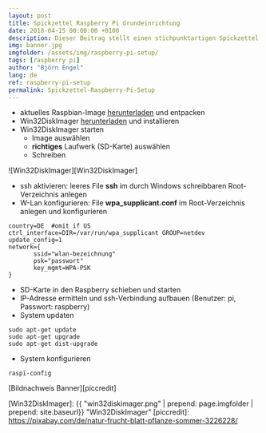 ```yaml
---
layout: post
title: Spickzettel Raspberry Pi Grundeinrichtung
date: 2018-04-15 00:00:00 +0100
description: Dieser Beitrag stellt einen stichpunktartigen Spickzettel für die Grundeinrichtung des Raspberry Pis dar.
img: banner.jpg
imgfolder: /assets/img/raspberry-pi-setup/
tags: [raspberry pi]
author: "Björn Engel"
lang: de
ref: raspberry-pi-setup
permalink: Spickzettel-Raspberry-Pi-Setup
---
```

* aktuelles Raspbian-Image [herunterladen][raspbian-stretch] und entpacken
* Win32DiskImager [herunterladen][win32-diskimager] und installieren
* Win32DiskImager starten
  * Image auswählen
  * **richtiges** Laufwerk (SD-Karte) auswählen
  * Schreiben

![Win32DiskImager][Win32DiskImager]

* ssh aktivieren: leeres File **ssh** im durch Windows schreibbaren Root-Verzeichnis anlegen
* W-Lan konfigurieren: File **wpa_supplicant.conf** im Root-Verzeichnis anlegen und konfigurieren
~~~ shell
country=DE  #omit if US
ctrl_interface=DIR=/var/run/wpa_supplicant GROUP=netdev
update_config=1
network={
       ssid="wlan-bezeichnung"
       psk="passwort"
       key_mgmt=WPA-PSK
}
~~~
* SD-Karte in den Raspberry schieben und starten
* IP-Adresse ermitteln und ssh-Verbindung aufbauen (Benutzer: pi, Passwort: raspberry)
* System updaten
~~~ shell
sudo apt-get update
sudo apt-get upgrade
sudo apt-get dist-upgrade
~~~
* System konfigurieren
~~~ shell
raspi-config
~~~

[Bildnachweis Banner][piccredit]

[raspbian-stretch]: http://director.downloads.raspberrypi.org/raspbian/images/raspbian-2018-03-14/2018-03-13-raspbian-stretch.zip
[win32-diskimager]: http://sourceforge.net/projects/win32diskimager/files/

[Win32DiskImager]: {{ "win32diskimager.png" | prepend: page.imgfolder | prepend: site.baseurl}} "Win32DiskImager"
[piccredit]: https://pixabay.com/de/natur-frucht-blatt-pflanze-sommer-3226228/
